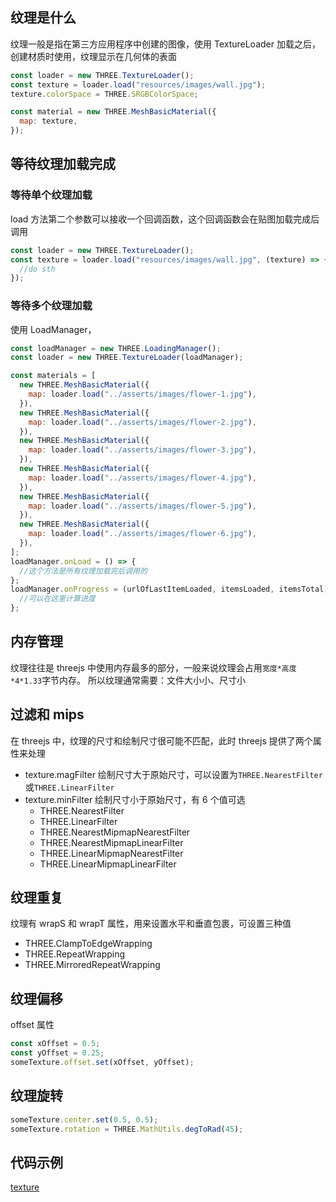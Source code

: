 ## 纹理是什么

纹理一般是指在第三方应用程序中创建的图像，使用 TextureLoader 加载之后，创建材质时使用，纹理显示在几何体的表面

```js
const loader = new THREE.TextureLoader();
const texture = loader.load("resources/images/wall.jpg");
texture.colorSpace = THREE.SRGBColorSpace;

const material = new THREE.MeshBasicMaterial({
  map: texture,
});
```

## 等待纹理加载完成

### 等待单个纹理加载

load 方法第二个参数可以接收一个回调函数，这个回调函数会在贴图加载完成后调用

```js
const loader = new THREE.TextureLoader();
const texture = loader.load("resources/images/wall.jpg", (texture) => {
  //do sth
});
```

### 等待多个纹理加载

使用 LoadManager，

```js
const loadManager = new THREE.LoadingManager();
const loader = new THREE.TextureLoader(loadManager);

const materials = [
  new THREE.MeshBasicMaterial({
    map: loader.load("../asserts/images/flower-1.jpg"),
  }),
  new THREE.MeshBasicMaterial({
    map: loader.load("../asserts/images/flower-2.jpg"),
  }),
  new THREE.MeshBasicMaterial({
    map: loader.load("../asserts/images/flower-3.jpg"),
  }),
  new THREE.MeshBasicMaterial({
    map: loader.load("../asserts/images/flower-4.jpg"),
  }),
  new THREE.MeshBasicMaterial({
    map: loader.load("../asserts/images/flower-5.jpg"),
  }),
  new THREE.MeshBasicMaterial({
    map: loader.load("../asserts/images/flower-6.jpg"),
  }),
];
loadManager.onLoad = () => {
  //这个方法是所有纹理加载完后调用的
};
loadManager.onProgress = (urlOfLastItemLoaded, itemsLoaded, itemsTotal) => {
  //可以在这里计算进度
};
```

## 内存管理

纹理往往是 threejs 中使用内存最多的部分，一般来说纹理会占用`宽度*高度*4*1.33`字节内存。
所以纹理通常需要：文件大小小、尺寸小

## 过滤和 mips

在 threejs 中，纹理的尺寸和绘制尺寸很可能不匹配，此时 threejs 提供了两个属性来处理

- texture.magFilter 绘制尺寸大于原始尺寸，可以设置为`THREE.NearestFilter`或`THREE.LinearFilter`
- texture.minFilter 绘制尺寸小于原始尺寸，有 6 个值可选
  - THREE.NearestFilter
  - THREE.LinearFilter
  - THREE.NearestMipmapNearestFilter
  - THREE.NearestMipmapLinearFilter
  - THREE.LinearMipmapNearestFilter
  - THREE.LinearMipmapLinearFilter

## 纹理重复

纹理有 wrapS 和 wrapT 属性，用来设置水平和垂直包裹，可设置三种值

- THREE.ClampToEdgeWrapping
- THREE.RepeatWrapping
- THREE.MirroredRepeatWrapping

## 纹理偏移

offset 属性

```js
const xOffset = 0.5;
const yOffset = 0.25;
someTexture.offset.set(xOffset, yOffset);
```

## 纹理旋转

```js
someTexture.center.set(0.5, 0.5);
someTexture.rotation = THREE.MathUtils.degToRad(45);
```

## 代码示例

[texture](./examples/src/5-texture.js)
